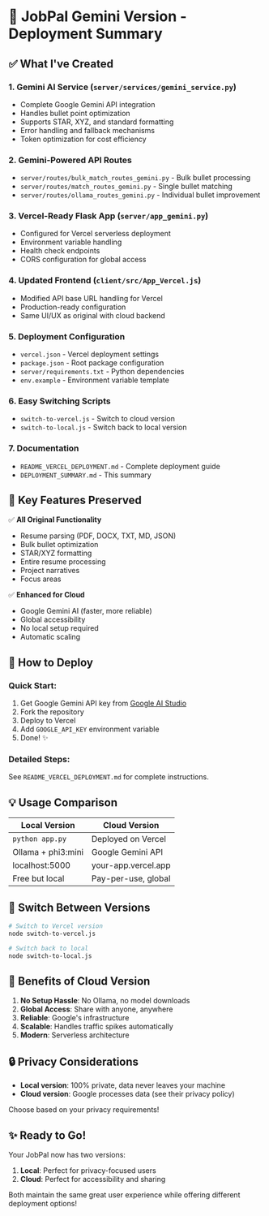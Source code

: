 # 🚀 JobPal Gemini Version - Deployment Summary

## ✅ What I've Created

### 1. **Gemini AI Service** (`server/services/gemini_service.py`)
- Complete Google Gemini API integration
- Handles bullet point optimization
- Supports STAR, XYZ, and standard formatting
- Error handling and fallback mechanisms
- Token optimization for cost efficiency

### 2. **Gemini-Powered API Routes**
- `server/routes/bulk_match_routes_gemini.py` - Bulk bullet processing
- `server/routes/match_routes_gemini.py` - Single bullet matching  
- `server/routes/ollama_routes_gemini.py` - Individual bullet improvement

### 3. **Vercel-Ready Flask App** (`server/app_gemini.py`)
- Configured for Vercel serverless deployment
- Environment variable handling
- Health check endpoints
- CORS configuration for global access

### 4. **Updated Frontend** (`client/src/App_Vercel.js`)
- Modified API base URL handling for Vercel
- Production-ready configuration
- Same UI/UX as original with cloud backend

### 5. **Deployment Configuration**
- `vercel.json` - Vercel deployment settings
- `package.json` - Root package configuration
- `server/requirements.txt` - Python dependencies
- `env.example` - Environment variable template

### 6. **Easy Switching Scripts**
- `switch-to-vercel.js` - Switch to cloud version
- `switch-to-local.js` - Switch back to local version

### 7. **Documentation**
- `README_VERCEL_DEPLOYMENT.md` - Complete deployment guide
- `DEPLOYMENT_SUMMARY.md` - This summary

## 🎯 Key Features Preserved

✅ **All Original Functionality**
- Resume parsing (PDF, DOCX, TXT, MD, JSON)
- Bulk bullet optimization
- STAR/XYZ formatting
- Entire resume processing
- Project narratives
- Focus areas

✅ **Enhanced for Cloud**
- Google Gemini AI (faster, more reliable)
- Global accessibility
- No local setup required
- Automatic scaling

## 🔄 How to Deploy

### Quick Start:
1. Get Google Gemini API key from [Google AI Studio](https://aistudio.google.com/)
2. Fork the repository
3. Deploy to Vercel
4. Add `GOOGLE_API_KEY` environment variable
5. Done! ✨

### Detailed Steps:
See `README_VERCEL_DEPLOYMENT.md` for complete instructions.

## 💡 Usage Comparison

| Local Version | Cloud Version |
|--------------|---------------|
| `python app.py` | Deployed on Vercel |
| Ollama + phi3:mini | Google Gemini API |
| localhost:5000 | your-app.vercel.app |
| Free but local | Pay-per-use, global |

## 🔧 Switch Between Versions

```bash
# Switch to Vercel version
node switch-to-vercel.js

# Switch back to local
node switch-to-local.js
```

## 🎉 Benefits of Cloud Version

1. **No Setup Hassle**: No Ollama, no model downloads
2. **Global Access**: Share with anyone, anywhere
3. **Reliable**: Google's infrastructure
4. **Scalable**: Handles traffic spikes automatically
5. **Modern**: Serverless architecture

## 🔒 Privacy Considerations

- **Local version**: 100% private, data never leaves your machine
- **Cloud version**: Google processes data (see their privacy policy)

Choose based on your privacy requirements!

## ✨ Ready to Go!

Your JobPal now has two versions:
1. **Local**: Perfect for privacy-focused users
2. **Cloud**: Perfect for accessibility and sharing

Both maintain the same great user experience while offering different deployment options!
